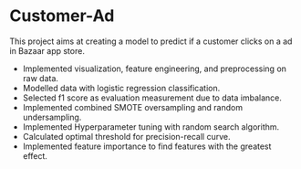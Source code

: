 # Customer-Ad
This project aims at creating a model to predict if a customer clicks on a ad in Bazaar app store.
- Implemented visualization, feature engineering, and preprocessing on raw data.
- Modelled data with logistic regression classification.
- Selected f1 score as evaluation measurement due to data imbalance.
- Implemented combined SMOTE oversampling and random undersampling.
- Implemented Hyperparameter tuning with random search algorithm.
- Calculated optimal threshold for precision-recall curve.
- Implemented feature importance to find features with the greatest effect.
